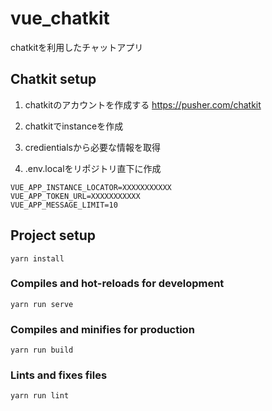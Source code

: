 # vue_chatkit
chatkitを利用したチャットアプリ

## Chatkit setup
1. chatkitのアカウントを作成する
https://pusher.com/chatkit

2. chatkitでinstanceを作成

3. credientialsから必要な情報を取得

4. .env.localをリポジトリ直下に作成
```
VUE_APP_INSTANCE_LOCATOR=XXXXXXXXXXX
VUE_APP_TOKEN_URL=XXXXXXXXXXX
VUE_APP_MESSAGE_LIMIT=10
```

## Project setup

```
yarn install
```

### Compiles and hot-reloads for development
```
yarn run serve
```

### Compiles and minifies for production
```
yarn run build
```

### Lints and fixes files
```
yarn run lint
```
